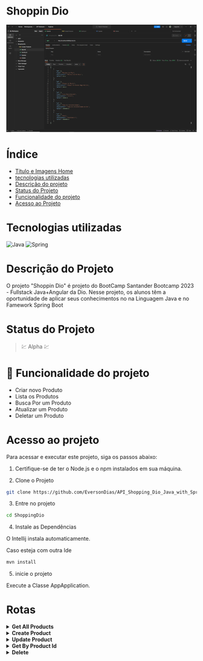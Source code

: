 # Shoppin Dio

![Shoppin Dio](readme/cardProject/main.png)

# Índice

* [Título e Imagens Home](#shoppin-dio)
* [tecnologias utilizadas](#tecnologias-utilizadas)
* [Descrição do projeto](#descrição-do-projeto)
* [Status do Projeto](#status-do-projeto)
* [Funcionalidade do projeto](#🔨-funcionalidade-do-projeto)
* [Acesso ao Projeto](#acesso-ao-projeto)

# Tecnologias utilizadas

![Java](https://img.shields.io/badge/java-%23ED8B00.svg?style=for-the-badge&logo=openjdk&logoColor=white)
![Spring](https://img.shields.io/badge/spring-%236DB33F.svg?style=for-the-badge&logo=spring&logoColor=white)


# Descrição do Projeto

O projeto "Shoppin Dio"  é projeto do BootCamp Santander Bootcamp 2023 - Fullstack Java+Angular da Dio. Nesse projeto, os alunos têm a oportunidade de aplicar seus conhecimentos no na Linguagem Java e no Famework Spring Boot 

# Status do Projeto

> 💹 Alpha 💹

# 🔨 Funcionalidade do projeto

- Criar novo Produto
- Lista os Produtos
- Busca Por um Produto
- Atualizar um Produto
- Deletar um Produto

# Acesso ao projeto

Para acessar e executar este projeto, siga os passos abaixo:

1. Certifique-se de ter o Node.js e o npm instalados em sua máquina.

2. Clone o Projeto

```bash
git clone https://github.com/EversonDias/API_Shopping_Dio_Java_with_Spring_Boot.git ShoppingDio
```

3. Entre no projeto

```bash
cd ShoppingDio
```

4. Instale as Dependências

O Intellij instala automaticamente.

Caso esteja com outra Ide

```bash
mvn install
```


5. inicie o projeto

Execute a Classe AppApplication.

# Rotas

<details>
<summary><strong>Get All Products</strong></summary>

method ```GET```

Rota

```bash
http://localhost:8080/products
```

</details>


<details>
<summary><strong>Create Product</strong></summary>

method ```POST```

Rota

```bash
http://localhost:8080/products
```

Corpo da Requisição

```bash
{
  "name": "Martelo do Thor",
  "price": 10,
  "description": "Martelo de Um Deus."
}
```

</details>

<details>
<summary><strong>Update Product</strong></summary>

method ```PUT```

Rota

```bash
http://localhost:8080/products/1
```

Corpo da Requisição

```bash
{
  "name": "Mjolnir",
  "price": 10,
  "description": "Martelo de Um Deus."
}
```

</details>

<details>
<summary><strong>Get By Product Id</strong></summary>

method ```GET```

Rota

```bash
http://localhost:8080/products/1
```

</details>

<details>
<summary><strong>Delete</strong></summary>

method ```DELETE```

Rota

```bash
http://localhost:8080/products/1
```

</details>

